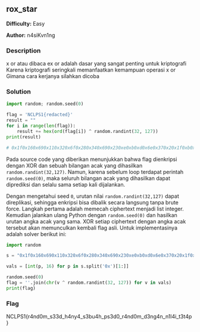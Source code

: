 ## rox_star

**Difficulty:** Easy

**Author:** n4siKvn1ng

### Description

x or atau dibaca ex or adalah dasar yang sangat penting untuk kriptografi Karena kriptografi seringkali memanfaatkan kemampuan operasi x or Gimana cara kerjanya silahkan dicoba

### Solution

```python
import random; random.seed(0)

flag = 'NCLPS1{redacted}'
result = ""
for i in range(len(flag)):
	result += hex(ord(flag[i]) ^ random.randint(32, 127))
print(result)

# 0x1f0x160x690x110x320x6f0x280x340x690x230xe0xb0xd0x6e0x370x20x1f0xb0x1f0xc0x4e0x30x4b0x730x730xe0x1a0x150x3f0x680xf0x730x3d0x240x7b0xa0x410x650x140x690x360x60x710x4a0x390x450x180x120x340x4e0x1b0x2f0x4e0x5f0x330x7e0x560x220x3d0x490x5c0xc0x180x41
```

Pada source code yang diberikan menunjukkan bahwa flag dienkripsi dengan XOR dan sebuah bilangan acak yang dihasilkan `random.randint(32,127)`. Namun, karena sebelum loop terdapat perintah `random.seed(0)`, maka seluruh bilangan acak yang dihasilkan dapat diprediksi dan selalu sama setiap kali dijalankan.

Dengan mengetahui seed `0`, urutan nilai `random.randint(32,127)` dapat direplikasi, sehingga enkripsi bisa dibalik secara langsung tanpa brute force. Langkah pertama adalah memecah ciphertext menjadi list integer. Kemudian jalankan ulang Python dengan `random.seed(0)` dan hasilkan urutan angka acak yang sama. XOR setiap ciphertext dengan angka acak tersebut akan memunculkan kembali flag asli. Untuk implementasinya adalah solver berikut ini:

```python
import random

s = "0x1f0x160x690x110x320x6f0x280x340x690x230xe0xb0xd0x6e0x370x20x1f0xb0x1f0xc0x4e0x30x4b0x730x730xe0x1a0x150x3f0x680xf0x730x3d0x240x7b0xa0x410x650x140x690x360x60x710x4a0x390x450x180x120x340x4e0x1b0x2f0x4e0x5f0x330x7e0x560x220x3d0x490x5c0xc0x180x41"

vals = [int(p, 16) for p in s.split('0x')[1:]]

random.seed(0)
flag = ''.join(chr(v ^ random.randint(32, 127)) for v in vals)
print(flag)
```

### Flag
NCLPS1{r4nd0m_s33d_h4ny4_s3bu4h_ps3d0_r4nd0m_d3ng4n_n1l4i_t3t4p}
